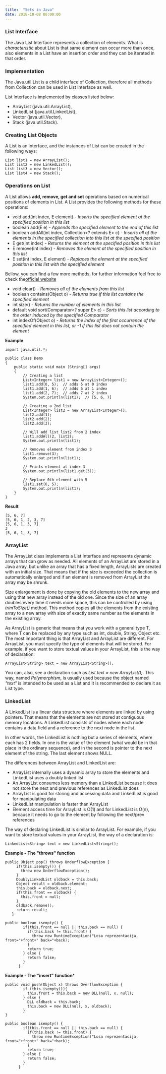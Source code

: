 ```yaml
---
title:  "Sets in Java"
date: 2018-10-08 00:00:00
---
```


### <a href="#list-interface" name="list-interface"><i class="fa fa-link anchor" aria-hidden="true"></i></a> List Interface

The Java List Interface represents a collection of elements. What is *characteristic* about List is that same element can occur more than once, also elements in a List have an insertion order and they can be iterated in that order. 

### <a href="#implementation" name="implementation"><i class="fa fa-link anchor" aria-hidden="true"></i></a> Implementation

The Java.util.List is a child interface of Collection, therefore all methods from Collection can be used in List Interface as well.

List Interface is implemented by classes listed below:
* ArrayList (java.util.ArrayList),
* LinkedList (java.util.LinkedList),
* Vector (java.util.Vector),
* Stack (java.util.Stack).

### <a href="#creating-list-objects" name="creating-list-objects"><i class="fa fa-link anchor" aria-hidden="true"></i></a> Creating List Objects

A List is an interface, and the instances of List can be created in the following ways:

```
List list1 = new ArrayList();
List list2 = new LinkedList();
List list3 = new Vector(); 
List list4 = new Stack(); 
```

### <a href="#operations-on-list" name="operations-on-list"><i class="fa fa-link anchor" aria-hidden="true"></i></a> Operations on List

A List allows **add, remove, get and set** operations based on numerical positions of elements in List. A List provides the following methods for these operations:

* void add(int index, E element) - *Inserts the specified element at the specified position in this list*
* boolean	add(E e) - *Appends the specified element to the end of this list*
* boolean	addAll(int index, Collection<? extends E> c) - *Inserts all of the elements in the specified collection into this list at the specified position*
* E	get(int index) - *Returns the element at the specified position in this list*
* E	remove(int index) - *Removes the element at the specified position in this list*
* E	set(int index, E element) - *Replaces the element at the specified position in this list with the specified element*

Bellow, you can find a few more methods, for further information feel free to check the<a href="https://docs.oracle.com/javase/9/docs/api/java/util/List.html">official website</a>
* void	clear() - *Removes all of the elements from this list*
* boolean	contains(Object o) - *Returns true if this list contains the specified element*
* int	size() - *Returns the number of elements in this list*
* default void	sort(Comparator<? super E> c) - *Sorts this list according to the order induced by the specified Comparator*
* int	indexOf(Object o) - *Returns the index of the first occurrence of the specified element in this list, or -1 if this list does not contain the element*

**Example**
```
import java.util.*; 
  
public class Demo 
{ 
    public static void main (String[] args) 
    { 
        // Creating a list 
        List<Integer> list1 = new ArrayList<Integer>(); 
        list1.add(0, 5);  // adds 5 at 0 index 
        list1.add(1, 6);  // adds 6 at 1 index
        list1.add(2, 7);  // adds 7 at 2 index
        System.out.println(list1);  // [5, 6, 7] 
  
        // Creating a 2nd list
        List<Integer> list2 = new ArrayList<Integer>(); 
        list2.add(1); 
        list2.add(2); 
        list2.add(3); 
  
        // Will add list list2 from 2 index 
        list1.addAll(2, list2); 
        System.out.println(list1); 
  
        // Removes element from index 3 
        list1.remove(3);      
        System.out.println(list1); 
  
        // Prints element at index 3 
        System.out.println(list1.get(3)); 
  
        // Replace 0th element with 5 
        list1.set(0, 5);    
        System.out.println(list1);  
    } 
}
```
**Result**
```
[5, 6, 7]
[5, 6, 1, 2, 3, 7]
[5, 6, 1, 3, 7]
3
[5, 6, 1, 3, 7]
```

### <a href="#arrayList" name="arrayList"><i class="fa fa-link anchor" aria-hidden="true"></i></a> ArrayList

The ArrayList class implements a List Interface and represents dynamic arrays that can grow as needed. All elements of an ArrayList are stored in a Java array, but unlike an array that has a fixed length, ArrayLists are created with an initial size. That means that if the size is exceeded the collection is automatically enlarged and if an element is removed from ArrayList the array may be shrunk.

Size enlargement is done by copying the old elements to the new array and using that new array instead of the old one. Since the size of an array doubles every time it needs more space, this can be controlled by using *trimToSize()* method. This method copies all the elements from the existing array to a new array with size of exactly same number as the elements in the existing array.

As ArrayList is generic that means that you work with a general type T, where T can be replaced by any type such as int, double, String, Object etc. The most important thing is that ArrayList and ArrayList<T> are different. For ArrayList, you must specify the type of elements that will be stored. For example, if you want to store textual values in your ArrayList, this is the way of declaration:
```
ArrayList<String> text = new ArrayList<String>();
```

You can, also, see a declaration such as *List<String> text = new ArrayList<String>();*. This way, named *Polymorphism*, is usually used because the object named *"text"* is intended to be used as a List and it is recommended to declare it as List<String> type.
 
 ### <a href="#linkedList" name="linkedList"><i class="fa fa-link anchor" aria-hidden="true"></i></a> LinkedList

A LinkedList is a linear data structure where elements are linked by using pointers. That means that the elements are not stored at contiguous memory locations. A LinkedList consists of nodes where each node contains a data field and a reference to the next node in the list.

In other words, the LinkedList is nothing but a series of elements, where each has 2 fields. In one is the value of the element (what would be in that place in the ordinary sequence), and in the second is pointer to the next element of the string. The last element shows NULL.

The differences between ArrayList and LinkedList are:
* ArrayList internally uses a dynamic array to store the elements and LinkedList uses a doubly linked list
* An ArrayList consumes less memory than a LinkedList because it does not store the next and previous references as LinkedList does
* ArrayList is good for storing and accessing data and LinkedList is good for manipulating data
* LinkedList manipulation is faster than ArrayList
* Element access time for ArrayList is O(1) and for LinkedList is O(n), because it needs to go to the element by following the next/prev references

The way of declaring LinkedList is similar to ArrayList. For example, if you want to store textual values in your ArrayList, the way of a declaration is:
```
LinkedList<String> text = new LinkedList<String>();
```

**Example - The "throws" function**
```
public Object pop() throws UnderflowException {
     if(this.isempty()) {
       throw new UnderflowException();
     }
     DoublyLinkedList oldback = this.back;
     Object result = oldback.element;
     this.back = oldback.next;
     if(this.front == oldback) {
       this.front = null;
     }
     oldback.remove();
     return result;
   }

public boolean isempty() {
        if(this.front == null || this.back == null) {
          if(this.back != this.front) {
            throw new RuntimeException("Losa reprezentacija, front="+front+" back="+back);
          }
          return true;
        } else {
          return false;
        }
      }
```
**Example - The "insert" function***
```
public void push(Object x) throws OverflowException {
        if (this.isempty()){
          this.front = this.back = new DLL(null, x, null);
        } else {
          DLL oldback = this.back;
          this.back = new DLL(null, x, oldback);
        }
}

public boolean isempty() {
        if(this.front == null || this.back == null) {
          if(this.back != this.front) {
            throw new RuntimeException("Losa reprezentacija, front="+front+" back="+back);
          }
          return true;
        } else {
          return false;
        }
      }
```
